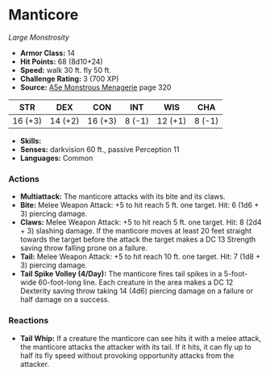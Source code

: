 # Manticore

*Large* *Monstrosity*

- **Armor Class:** 14
- **Hit Points:** 68 (8d10+24)
- **Speed:** walk 30 ft. fly 50 ft.
- **Challenge Rating:** 3 (700 XP)
- **Source:** [A5e Monstrous Menagerie](https://enpublishingrpg.com/products/level-up-monstrous-menagerie-a5e) page 320

| STR | DEX | CON | INT | WIS | CHA |
| --- | --- | --- | --- | --- | --- |
| 16 (+3) | 14 (+2) | 16 (+3) | 8 (-1) | 12 (+1) | 8 (-1) |

- **Skills:** 
- **Senses:** darkvision 60 ft., passive Perception 11
- **Languages:** Common
### Actions
- **Multiattack:** The manticore attacks with its bite and its claws.
- **Bite:** Melee Weapon Attack: +5 to hit  reach 5 ft.  one target. Hit: 6 (1d6 + 3) piercing damage.
- **Claws:** Melee Weapon Attack: +5 to hit  reach 5 ft.  one target. Hit: 8 (2d4 + 3) slashing damage. If the manticore moves at least 20 feet straight towards the target before the attack  the target makes a DC 13 Strength saving throw  falling prone on a failure.
- **Tail:** Melee Weapon Attack: +5 to hit  reach 10 ft.  one target. Hit: 7 (1d8 + 3) piercing damage.
- **Tail Spike Volley (4/Day):** The manticore fires tail spikes in a 5-foot-wide  60-foot-long line. Each creature in the area makes a DC 12 Dexterity saving throw  taking 14 (4d6) piercing damage on a failure or half damage on a success.
### Reactions
- **Tail Whip:** If a creature the manticore can see hits it with a melee attack, the manticore attacks the attacker with its tail. If it hits, it can fly up to half its fly speed without provoking opportunity attacks from the attacker.


